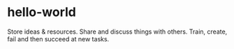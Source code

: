 # hello-world
Store ideas &amp; resources. Share and discuss things with others. Train, create, fail and then succeed at new tasks. 
